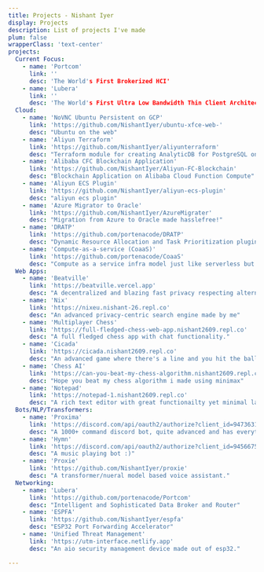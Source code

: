 ```yaml
---
title: Projects - Nishant Iyer
display: Projects
description: List of projects I've made
plum: false
wrapperClass: 'text-center'
projects:
  Current Focus:
    - name: 'Portcom'
      link: ''
      desc: 'The World's First Brokerized HCI'
    - name: 'Lubera'
      link: ''
      desc: 'The World's First Ultra Low Bandwidth Thin Client Architecture'
  Cloud:
    - name: 'NoVNC Ubuntu Persistent on GCP'
      link: 'https://github.com/NishantIyer/ubuntu-xfce-web-'
      desc: "Ubuntu on the web"
    - name: 'Aliyun Terraform'
      link: 'https://github.com/NishantIyer/aliyunterraform'
      desc: "Terraform module for creating AnalyticDB for PostgreSQL on Alibaba Cloud."
    - name: 'Alibaba CFC Blockchain Application'
      link: 'https://github.com/NishantIyer/Aliyun-FC-Blockchain'
      desc: "Blockchain Application on Alibaba Cloud Function Compute"
    - name: 'Aliyun ECS Plugin'
      link: 'https://github.com/NishantIyer/aliyun-ecs-plugin'
      desc: "aliyun ecs plugin"
    - name: 'Azure Migrator to Oracle'
      link: 'https://github.com/NishantIyer/AzureMigrater'
      desc: "Migration from Azure to Oracle made hasslefree!"
    - name: 'DRATP'
      link: 'https://github.com/portenacode/DRATP'
      desc: "Dynamic Resource Allocation and Task Prioritization plugin for instances."
    - name: 'Compute-as-a-service (CoaaS)'
      link: 'https://github.com/portenacode/CoaaS'
      desc: "Compute as a service infra model just like serverless but with no cold starts and failovers."
  Web Apps:
    - name: 'Beatville'
      link: 'https://beatville.vercel.app'
      desc: "A decentralized and blazing fast privacy respecting alternative to Spotify and Youtube"
    - name: 'Nix'
      link: 'https://nixeu.nishant-26.repl.co'
      desc: "An advanced privacy-centric search engine made by me"
    - name: 'Multiplayer Chess'
      link: 'https://full-fledged-chess-web-app.nishant2609.repl.co'
      desc: "A full fledged chess app with chat functionality."
    - name: 'Cicada'
      link: 'https://cicada.nishant2609.repl.co'
      desc: "An advanced game where there's a line and you hit the balls with it removing all the anger you have on your husband"
    - name: 'Chess AI'
      link: 'https://can-you-beat-my-chess-algorithm.nishant2609.repl.co'
      desc: "Hope you beat my chess algorithm i made using minimax"
    - name: 'Notepad'
      link: 'https://notepad-1.nishant2609.repl.co'
      desc: "A rich text editor with great functionailty yet minimal layout"
  Bots/NLP/Transformers:
    - name: 'Proxima'
      link: 'https://discord.com/api/oauth2/authorize?client_id=947363163081412681&permissions=8&scope=bot'
      desc: "A 1000+ command discord bot, quite advanced and has everything you can imagine. Sadly, it never gained traction but was quite a hit among my friends"
    - name: 'Hymn'
      link: 'https://discord.com/api/oauth2/authorize?client_id=945667542997954590&permissions=8&scope=bot'
      desc: "A music playing bot :)"
    - name: 'Proxie'
      link: 'https://github.com/NishantIyer/proxie'
      desc: "A transformer/nueral model based voice assistant."
  Networking:
    - name: 'Lubera'
      link: 'https://github.com/portenacode/Portcom'
      desc: "Intelligent and Sophisticated Data Broker and Router"
    - name: 'ESPFA'
      link: 'https://github.com/NishantIyer/espfa'
      desc: "ESP32 Port Forwarding Accelerator"
    - name: 'Unified Threat Management'
      link: 'https://utm-interface.netlify.app'
      desc: "An aio security management device made out of esp32."

---
```


<!-- @layout-full-width -->

<ListProjects :projects="frontmatter.projects" />
